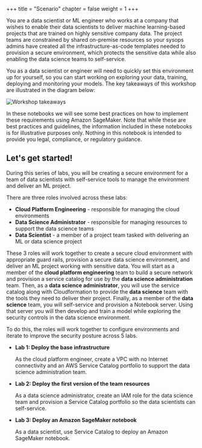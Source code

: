 +++
title = "Scenario"
chapter = false
weight = 1
+++

You are a data scientist or ML engineer who works at a company that wishes to enable their data scientists to deliver machine learning-based projects that are trained on highly sensitive company data.  The project teams are constrained by shared on-premise resources so your sysops admins have created all the infrastructure-as-code templates needed to provision a secure environment, which protects the sensitive data while also enabling the data science teams to self-service.

You as a data scientist or engineer will need to quickly set this environment up for yourself, so you can start working on exploring your data, training, deploying and monitoring your models. The key takeaways of this workshop are illustrated in the diagram below:

![Workshop takeaways](/images/sec-takeaways.png)

In these notebooks we will see some best practices on how to implement these requirements using Amazon SageMaker. Note that while these are best practices and guidelines, the information included in these notebooks is for illustrative purposes only. Nothing in this notebook is intended to provide you legal, compliance, or regulatory guidance.

Let's get started!
---

During this series of labs, you will be creating a secure environment for a team of data scientists with self-service tools to manage the environment and deliver an ML project.

There are three roles involved across these labs:

 - **Cloud Platform Engineering** - responsible for managing the cloud environments 
 - **Data Science Administrator** - responsible for managing resources to support the data science teams
 - **Data Scientist** - a member of a project team tasked with delivering an ML or data science project

These 3 roles will work together to create a secure cloud environment with appropriate guard rails, provision a secure data science environment, and deliver an ML project working with sensitive data.  You will start as a member of the **cloud platform engineering** team to build a secure network and provision a service catalog for use by the **data science administration** team.  Then, as a **data science administrator**, you will use the service catalog along with Cloudformation to provide the **data science** team with the tools they need to deliver their project.  Finally, as a member of the **data science** team, you will self-service and provision a Notebook server.  Using that server you will then develop and train a model while exploring the security controls in the data science environment.

To do this, the roles will work together to configure environments and iterate to improve the security posture across 5 labs.

 - **Lab 1: Deploy the base infrastructure**

     As the cloud platform engineer, create a VPC with no Internet connectivity and an AWS Service Catalog portfolio to support the data science administration team.

 - **Lab 2: Deploy the first version of the team resources**

     As a data science administrator, create an IAM role for the data science team and provision a Service Catalog portfolio so the data scientists can self-service.

 - **Lab 3: Deploy an Amazon SageMaker notebook**

     As a data scientist, use Service Catalog to deploy an Amazon SageMaker notebook.
